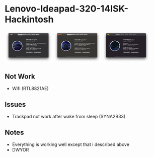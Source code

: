 # Lenovo-Ideapad-320-14ISK-Hackintosh

<div>
  <img width=30% weigth=30% src="/MacOS%20System%20Info/Mojave.png" />
  <img width=30% weigth=30% src="/MacOS%20System%20Info/Catalina.png" />
  <img width=30% weigth=30% src="/MacOS%20System%20Info/Big%20Sur.png" />
</div>

## Not Work
- Wifi (RTL8821AE)

## Issues
- Trackpad not work after wake from sleep (SYNA2B33)

## Notes
- Everything is working well except that i described above
- DWYOR
